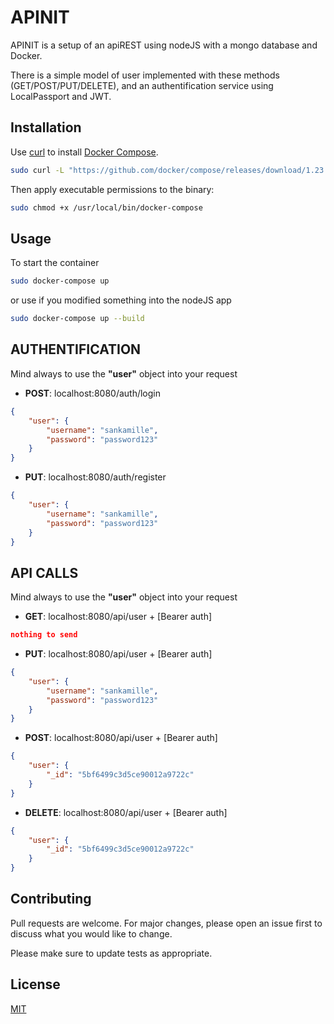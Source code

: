 # APINIT

APINIT is a setup of an apiREST using nodeJS with a mongo database and Docker.

There is a simple model of user implemented with these methods (GET/POST/PUT/DELETE), and an authentification service using LocalPassport and JWT.


## Installation

Use [curl](https://curl.haxx.se/) to install [Docker Compose](https://docs.docker.com/compose/install/#install-compose).

```bash
sudo curl -L "https://github.com/docker/compose/releases/download/1.23.1/docker-compose-$(uname -s)-$(uname -m)" -o /usr/local/bin/docker-compose
```
Then apply executable permissions to the binary:

```bash
sudo chmod +x /usr/local/bin/docker-compose
```

## Usage

To start the container
```bash
sudo docker-compose up
```
or use if you modified something into the nodeJS app
```bash
sudo docker-compose up --build
```
## AUTHENTIFICATION

Mind always to use the __"user"__ object into your request

* __POST__: localhost:8080/auth/login

```json
{
	"user": {
		"username": "sankamille",
		"password": "password123"
	}
}
```

* __PUT__: localhost:8080/auth/register

```json
{
	"user": {
		"username": "sankamille",
		"password": "password123"
	}
}
```

## API CALLS

Mind always to use the __"user"__ object into your request

* __GET__: localhost:8080/api/user + [Bearer auth]

```json
nothing to send
```
    
* __PUT__: localhost:8080/api/user + [Bearer auth]

```json
{
	"user": {
		"username": "sankamille",
		"password": "password123"
	}
}
```

* __POST__: localhost:8080/api/user + [Bearer auth]

```json
{
	"user": {
		"_id": "5bf6499c3d5ce90012a9722c"
	}
}
```

* __DELETE__: localhost:8080/api/user + [Bearer auth]

```json
{
	"user": {
		"_id": "5bf6499c3d5ce90012a9722c"
	}
}
```



## Contributing
Pull requests are welcome. For major changes, please open an issue first to discuss what you would like to change.

Please make sure to update tests as appropriate.

## License
[MIT](https://choosealicense.com/licenses/mit/)
